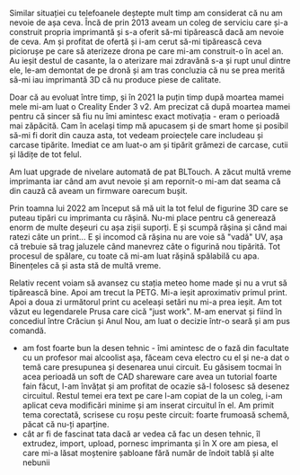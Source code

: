 Similar situației cu telefoanele deștepte mult timp am considerat că nu am nevoie de așa ceva. Încă de prin 2013 aveam un coleg de serviciu care și-a construit propria imprimantă și s-a oferit să-mi tipărească dacă am nevoie de ceva. Am și profitat de ofertă și i-am cerut să-mi tipărească ceva piciorușe pe care să aterizeze drona pe care mi-am construit-o în acel an. Au ieșit destul de casante, la o aterizare mai zdravănă s-a și rupt unul dintre ele, le-am demontat de pe dronă și am tras concluzia că nu se prea merită să-mi iau imprimantă 3D că nu produce piese de calitate.

Doar că au evoluat între timp, și în 2021 la puțin timp după moartea mamei mele mi-am luat o Creality Ender 3 v2. Am precizat că după moartea mamei pentru că sincer să fiu nu îmi amintesc exact motivația - eram o perioadă mai zăpăcită. Cam în același timp mă apucasem și de smart home și posibil să-mi fi dorit din cauza asta, tot vedeam proiecțele care includeau și carcase tipărite. Imediat ce am luat-o am și tipărit grămezi de carcase, cutii și lădițe de tot felul.

Am luat upgrade de nivelare automată de pat BLTouch. A zăcut multă vreme imprimanta iar când am avut nevoie și am repornit-o mi-am dat seama că din cauză că aveam un firmware oarecum bușit.

Prin toamna lui 2022 am început să mă uit la tot felul de figurine 3D care se puteau tipări cu imprimanta cu rășină. Nu-mi place pentru că generează enorm de multe deșeuri cu așa zișii suporți. E și scumpă rășina și când mai ratezi câte un print... E și incomod că rășina nu are voie să "vadă" UV, așa că trebuie să trag jaluzele când manevrez câte o figurină nou tipărită. Tot procesul de spălare, cu toate că mi-am luat rășină spălabilă cu apa. Binențeles că și asta stă de multă vreme.

Relativ recent voiam să avansez cu stația meteo home made și nu a vrut să tipărească bine. Apoi am trecut la PETG. Mi-a ieșit aproximativ primul print. Apoi a doua zi următorul print cu aceleași setări nu mi-a prea ieșit. Am tot văzut eu legendarele Prusa care cică "just work". M-am enervat și fiind în concediul între Crăciun și Anul Nou, am luat o decizie într-o seară și am pus comandă.

- am fost foarte bun la desen tehnic - îmi amintesc de o fază din facultate cu un profesor mai alcoolist așa, făceam ceva electro cu el și ne-a dat o temă care presupunea și desenarea unui circuit. Eu găsisem tocmai în acea perioadă un soft de CAD shareware care avea un tutorial foarte fain făcut, l-am învățat și am profitat de ocazie să-l folosesc să desenez circuitul. Restul temei era text pe care l-am copiat de la un coleg, i-am aplicat ceva modificări minime și am inserat circuitul în el. Am primit tema corectată, scrisese cu roșu peste circuit: foarte frumoasă schemă, păcat că nu-ți aparține.
- cât ar fi de fascinat tata dacă ar vedea că fac un desen tehnic, îl extrudez, import, upload, pornesc imprimanta și în X ore am piesa, el care mi-a lăsat moștenire șabloane fără număr de îndoit tablă și alte nebunii
